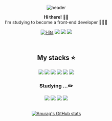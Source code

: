 <div align="center">
  
![header](https://capsule-render.vercel.app/api?type=waving&color=gradient&height=250&section=header&text=HEEJIN&fontSize=80&animation=fadeIn&fontAlign=70&fontAlignY=40)

  __Hi there!__ 👋🏻
<br>I'm studying to become a front-end developer 👩🏻‍💻 
<br>
  
<!-- I'm some interested in design🎨 and I want to develop webpages that are helpful to users.<br> -->

[![Hits](https://hits.seeyoufarm.com/api/count/incr/badge.svg?url=https%3A%2F%2Fgithub.com%2Fheejin-k&count_bg=%23181717&title_bg=%23181717&icon=github.svg&icon_color=%23E7E7E7&title=Hits&edge_flat=false)](https://hits.seeyoufarm.com)
  <a href="https://velog.io/@heejin-k"><img src="https://img.shields.io/badge/Velog-20C997?style=flat-square&logo=Velog&logoColor=white"/></a> 
  <a href="https://twitter.com/Heejin_dev"><img src="https://img.shields.io/badge/Twitter-1DA1F2?style=flat-square&logo=Twitter&logoColor=white"/></a> 
  <a href="https://instagram.com/de1ightrue"><img src="https://img.shields.io/badge/Instagram-E4405F?style=flat-square&logo=instagram&logoColor=white"/></a> 

<br>
  
## My stacks ⭐
  
   <img src="https://img.shields.io/badge/HTML-E34F26?style=flat-square&logo=HTML5&logoColor=white"/></a> 
  <img src="https://img.shields.io/badge/CSS-1572B6?style=flat-square&logo=CSS3&logoColor=white"/></a>
  <img src="https://img.shields.io/badge/JavaScript-F7DF1E?style=flat-square&logo=JavaScript&logoColor=black"/></a>
   <img src="https://img.shields.io/badge/Sass-CC6699?style=flat-square&logo=Sass&logoColor=white"/></a>
  <img src="https://img.shields.io/badge/Tailwind CSS-06B6D4?style=flat-square&logo=Tailwind CSS&logoColor=white"/></a>
  <img src="https://img.shields.io/badge/Bootstrap-7952B3?style=flat-square&logo=Bootstrap&logoColor=white"/></a>
  
### Studying ...✏️
  <img src="https://img.shields.io/badge/Python-3776AB?style=flat-square&logo=Python&logoColor=white"/></a>
  <img src="https://img.shields.io/badge/React-61DAFB?style=flat-square&logo=React&logoColor=white"/></a>
  <img src="https://img.shields.io/badge/jQuery-0769AD?style=flat-square&logo=jQuery&logoColor=white"/></a>
  <img src="https://img.shields.io/badge/Vue.js-4FC08D?style=flat-square&logo=Vue.js&logoColor=white"/></a>
<br>
<br>

[![Anurag's GitHub stats](https://github-readme-stats.vercel.app/api?username=heejin-k&count_private=true&layout=compact&theme=radical)](https://github.com/anuraghazra/github-readme-stats)

<!-- ## Most used language
[![Top Langs](https://github-readme-stats.vercel.app/api/top-langs/?username=heejin-k&langs_count=6&count_private=true&layout=compact&theme=radical)](https://github.com/heejin-k/heejin-k) -->
                                                                                                     
                                                                                                     
</div>
